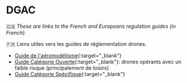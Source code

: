 # DGAC

:gb: *These are links to the French and Europeans regulation guides (in French).*

:fr: Liens utiles vers les guides de réglementation drones.

- [Guide de l'aéromodélisme](https://www.ecologie.gouv.fr/sites/default/files/Guide_Associations_aeromodelisme.pdf){:target="_blank"}
- [Guide Catégorie Ouverte](https://www.ecologie.gouv.fr/sites/default/files/Guide_categorie_Ouverte.pdf){:target="_blank"}: drones opérants avec un faible risque (principalement de loisirs)
- [Guide Catégorie Spécifique](https://www.ecologie.gouv.fr/sites/default/files/Guide_categorie_Specifique_0.pdf){:target="_blank"}
